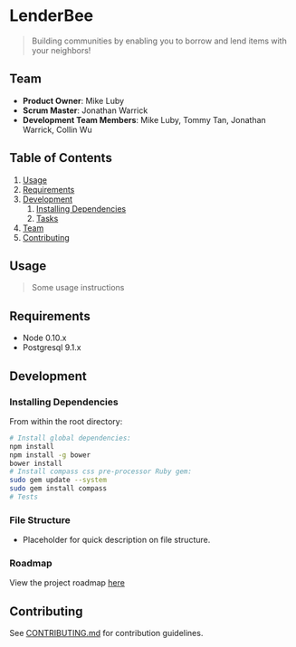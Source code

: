 # LenderBee

> Building communities by enabling you to borrow and lend items with your neighbors!  

## Team

  - __Product Owner__: Mike Luby
  - __Scrum Master__: Jonathan Warrick
  - __Development Team Members__: Mike Luby, Tommy Tan, Jonathan Warrick, Collin Wu

## Table of Contents

1. [Usage](#Usage)
1. [Requirements](#requirements)
1. [Development](#development)
    1. [Installing Dependencies](#installing-dependencies)
    1. [Tasks](#tasks)
1. [Team](#team)
1. [Contributing](#contributing)

## Usage

> Some usage instructions

## Requirements

- Node 0.10.x
- Postgresql 9.1.x

## Development

### Installing Dependencies

From within the root directory:

```sh
# Install global dependencies:
npm install
npm install -g bower
bower install
# Install compass css pre-processor Ruby gem:
sudo gem update --system
sudo gem install compass
# Tests

```

### File Structure

- Placeholder for quick description on file structure.

### Roadmap

View the project roadmap [here](https://github.com/BraveBeehive/LenderBee/issues)


## Contributing

See [CONTRIBUTING.md](CONTRIBUTING.md) for contribution guidelines.
